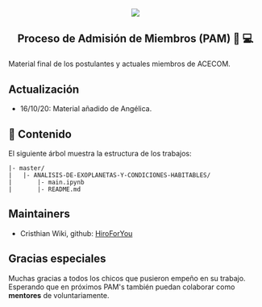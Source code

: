 <p align="center">
    <br>
    <a href="https://www.facebook.com/acecom.uni">
    <img src="https://i.imgur.com/SPrRIfs.png"/>
    </a>
    <br>
</p>

<h2 align="center">
<p>Proceso de Admisión de Miembros (PAM) 🧠 💻</p>
</h2>

Material final de los postulantes y actuales miembros de ACECOM.

## Actualización
- 16/10/20: Material añadido de Angélica.

## 📖 Contenido
El siguiente árbol muestra la estructura de los trabajos:
```
|- master/
|   |- ANALISIS-DE-EXOPLANETAS-Y-CONDICIONES-HABITABLES/
|       |- main.ipynb
|       |- README.md
```
## Maintainers
* Cristhian Wiki, github: [HiroForYou](https://github.com/HiroForYou)

## Gracias especiales
Muchas gracias a todos los chicos que pusieron empeño en su trabajo. Esperando que en próximos PAM's también puedan colaborar como **mentores** de voluntariamente.
